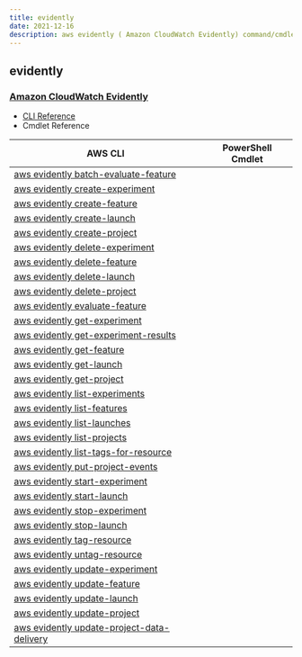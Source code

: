 ```yaml
---
title: evidently
date: 2021-12-16
description: aws evidently ( Amazon CloudWatch Evidently) command/cmdlet list.
---
```


## evidently

### [ Amazon CloudWatch Evidently](https://aws.amazon.com/cloudwatch/)

* [CLI Reference](https://docs.aws.amazon.com/cli/latest/reference/evidently/index.html)
* Cmdlet Reference

|AWS CLI|PowerShell Cmdlet|
|----|----|
|[aws evidently batch-evaluate-feature](https://docs.aws.amazon.com/cli/latest/reference/evidently/batch-evaluate-feature.html)||
|[aws evidently create-experiment](https://docs.aws.amazon.com/cli/latest/reference/evidently/create-experiment.html)||
|[aws evidently create-feature](https://docs.aws.amazon.com/cli/latest/reference/evidently/create-feature.html)||
|[aws evidently create-launch](https://docs.aws.amazon.com/cli/latest/reference/evidently/create-launch.html)||
|[aws evidently create-project](https://docs.aws.amazon.com/cli/latest/reference/evidently/create-project.html)||
|[aws evidently delete-experiment](https://docs.aws.amazon.com/cli/latest/reference/evidently/delete-experiment.html)||
|[aws evidently delete-feature](https://docs.aws.amazon.com/cli/latest/reference/evidently/delete-feature.html)||
|[aws evidently delete-launch](https://docs.aws.amazon.com/cli/latest/reference/evidently/delete-launch.html)||
|[aws evidently delete-project](https://docs.aws.amazon.com/cli/latest/reference/evidently/delete-project.html)||
|[aws evidently evaluate-feature](https://docs.aws.amazon.com/cli/latest/reference/evidently/evaluate-feature.html)||
|[aws evidently get-experiment](https://docs.aws.amazon.com/cli/latest/reference/evidently/get-experiment.html)||
|[aws evidently get-experiment-results](https://docs.aws.amazon.com/cli/latest/reference/evidently/get-experiment-results.html)||
|[aws evidently get-feature](https://docs.aws.amazon.com/cli/latest/reference/evidently/get-feature.html)||
|[aws evidently get-launch](https://docs.aws.amazon.com/cli/latest/reference/evidently/get-launch.html)||
|[aws evidently get-project](https://docs.aws.amazon.com/cli/latest/reference/evidently/get-project.html)||
|[aws evidently list-experiments](https://docs.aws.amazon.com/cli/latest/reference/evidently/list-experiments.html)||
|[aws evidently list-features](https://docs.aws.amazon.com/cli/latest/reference/evidently/list-features.html)||
|[aws evidently list-launches](https://docs.aws.amazon.com/cli/latest/reference/evidently/list-launches.html)||
|[aws evidently list-projects](https://docs.aws.amazon.com/cli/latest/reference/evidently/list-projects.html)||
|[aws evidently list-tags-for-resource](https://docs.aws.amazon.com/cli/latest/reference/evidently/list-tags-for-resource.html)||
|[aws evidently put-project-events](https://docs.aws.amazon.com/cli/latest/reference/evidently/put-project-events.html)||
|[aws evidently start-experiment](https://docs.aws.amazon.com/cli/latest/reference/evidently/start-experiment.html)||
|[aws evidently start-launch](https://docs.aws.amazon.com/cli/latest/reference/evidently/start-launch.html)||
|[aws evidently stop-experiment](https://docs.aws.amazon.com/cli/latest/reference/evidently/stop-experiment.html)||
|[aws evidently stop-launch](https://docs.aws.amazon.com/cli/latest/reference/evidently/stop-launch.html)||
|[aws evidently tag-resource](https://docs.aws.amazon.com/cli/latest/reference/evidently/tag-resource.html)||
|[aws evidently untag-resource](https://docs.aws.amazon.com/cli/latest/reference/evidently/untag-resource.html)||
|[aws evidently update-experiment](https://docs.aws.amazon.com/cli/latest/reference/evidently/update-experiment.html)||
|[aws evidently update-feature](https://docs.aws.amazon.com/cli/latest/reference/evidently/update-feature.html)||
|[aws evidently update-launch](https://docs.aws.amazon.com/cli/latest/reference/evidently/update-launch.html)||
|[aws evidently update-project](https://docs.aws.amazon.com/cli/latest/reference/evidently/update-project.html)||
|[aws evidently update-project-data-delivery](https://docs.aws.amazon.com/cli/latest/reference/evidently/update-project-data-delivery.html)||

